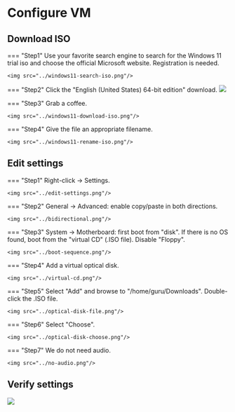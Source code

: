 # Configure VM

## Download ISO
=== "Step1"
    Use your favorite search engine to search for the Windows 11 trial iso and choose the official Microsoft website. Registration is needed.

    <img src="../windows11-search-iso.png"/>

=== "Step2"
    Click the "English (United States) 64-bit edition" download.
    <img src="../windows11-select-product-language.png"/>

=== "Step3"
    Grab a coffee.

    <img src="../windows11-download-iso.png"/>

=== "Step4"
    Give the file an appropriate filename.

    <img src="../windows11-rename-iso.png"/>


## Edit settings

=== "Step1"
    Right-click -> Settings.

    <img src="../edit-settings.png"/>

=== "Step2"
    General -> Advanced: enable copy/paste in both directions.

    <img src="../bidirectional.png"/>

=== "Step3"
    System -> Motherboard: first boot from "disk". If there is no OS found, boot from the "virtual CD" (.ISO file). Disable "Floppy".

    <img src="../boot-sequence.png"/>

=== "Step4"
    Add a virtual optical disk.

    <img src="../virtual-cd.png"/>

=== "Step5"
    Select "Add" and browse to "/home/guru/Downloads". Double-click the .ISO file.

    <img src="../optical-disk-file.png"/>

=== "Step6"
    Select "Choose".

    <img src="../optical-disk-choose.png"/>

=== "Step7"
    We do not need audio.

    <img src="../no-audio.png"/>


## Verify settings

<img src="../verify-configure-vm.png"/>
